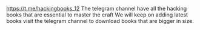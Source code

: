 https://t.me/hackingbooks_12 
The telegram channel have all the hacking books that are essential to master the craft
We will keep on adding latest books
visit the telegram channel to download books that are bigger in size.
